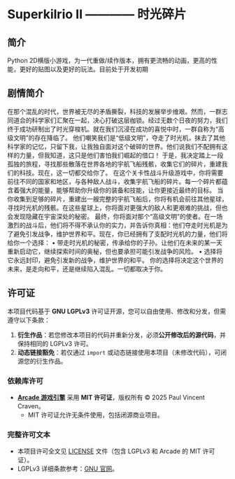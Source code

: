 # Superkilrio II ———— 时光碎片

## 简介
Python 2D横版小游戏，为一代重做/续作版本，拥有更流畅的动画，更高的性能，更好的贴图以及更好的玩法。目前处于开发初期

## 剧情简介

在那个混乱的时代，世界被无尽的矛盾撕裂，科技的发展举步维艰。然而，一群志同道合的科学家们汇聚在一起，决心打破这层枷锁。经过无数个日夜的努力，我们终于成功研制出了时光穿梭机。就在我们沉浸在成功的喜悦中时，一群自称为“高级文明”的存在降临了。
他们嘲笑我们是“低级文明”，夺走了时光机，抹去了其他科学家的记忆，只留下我，让我独自面对这个破碎的世界。他们说我们不配拥有这样的力量，但我知道，这只是他们害怕我们崛起的借口！
于是，我决定踏上一段孤独的旅程，寻找那些散落在世界各地的宇航飞船残骸，收集它们的碎片，重建我们的科技。现在，这一切都交给你了。
在这个关卡性战斗升级游戏中，你将需要前往不同的国家和地区，与各种敌人战斗，收集宇航飞船的碎片。每一个碎片都蕴含着强大的能量，能够帮助你升级你的装备和技能，让你更接近最终的目标。
当你收集到足够的碎片，重建出一艘完整的宇航飞船后，你将有机会前往其他星球，寻找时光机的残骸。在这些星球上，你将面对更强大的敌人和更艰难的挑战，但也会发现隐藏在宇宙深处的秘密。
最终，你将面对那个“高级文明”的使者。在一场激烈的战斗后，他们将不得不承认你的实力，并告诉你真相：他们夺走时光机是为了避免引发战争，维护世界和平。现在，你已经拥有了支配时光机的力量，他们将给你一个选择：
•  带走时光机的秘密，传承给你的子孙。让他们在未来的某一天重新启动它，继续探索时间的奥秘，但也要承担可能引发战争的风险。
•  选择将它永远封印，避免引发新的战争，维护世界的和平。
你的选择将决定这个世界的未来，是走向和平，还是继续陷入混乱。一切都取决于你。

## 许可证

本项目代码基于 **GNU LGPLv3** 许可证开源，您可以自由使用、修改和分发，但需遵守以下条款：  
1. **衍生作品**：若您修改本项目的代码并重新分发，必须**公开修改后的源代码**，并保持相同的 LGPLv3 许可。  
2. **动态链接豁免**：若仅通过 `import` 或动态链接使用本项目（未修改代码），可闭源您的衍生作品。  

### 依赖库许可
- **[Arcade 游戏引擎](https://github.com/pythonarcade/arcade)** 采用 **MIT 许可证**，版权所有 © 2025 Paul Vincent Craven。  
  - MIT 许可证允许无条件使用，包括闭源商业项目。  

### 完整许可文本
- 本项目许可全文见 [LICENSE](LICENSE) 文件（包含 LGPLv3 和 Arcade 的 MIT 许可证）。  
- LGPLv3 详细条款参考：[GNU 官网](https://www.gnu.org/licenses/lgpl-3.0.html)。

